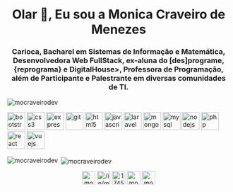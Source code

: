 <h1 align="center">Olar 👋, Eu sou a Monica Craveiro de Menezes</h1>
<h3 align="center">Carioca, Bacharel em Sistemas de Informação e Matemática, Desenvolvedora Web FullStack, ex-aluna do [des]programe, {reprograma} e DigitalHouse>, Professora de Programação, além de Participante e Palestrante em diversas comunidades de TI.</h3>

<p align="left"> <img src="https://komarev.com/ghpvc/?username=mocraveirodev" alt="mocraveirodev" /> </p>

<p align="left"><img src="https://devicons.github.io/devicon/devicon.git/icons/bootstrap/bootstrap-plain.svg" alt="bootstrap" width="40" height="40"/> <img src="https://devicons.github.io/devicon/devicon.git/icons/css3/css3-original-wordmark.svg" alt="css3" width="40" height="40"/> <img src="https://devicons.github.io/devicon/devicon.git/icons/express/express-original-wordmark.svg" alt="express" width="40" height="40"/> <img src="https://www.vectorlogo.zone/logos/git-scm/git-scm-icon.svg" alt="git" width="40" height="40"/> <img src="https://devicons.github.io/devicon/devicon.git/icons/html5/html5-original-wordmark.svg" alt="html5" width="40" height="40"/> <img src="https://devicons.github.io/devicon/devicon.git/icons/javascript/javascript-original.svg" alt="javascript" width="40" height="40"/> <img src="https://devicons.github.io/devicon/devicon.git/icons/laravel/laravel-plain-wordmark.svg" alt="laravel" width="40" height="40"/> <img src="https://devicons.github.io/devicon/devicon.git/icons/mongodb/mongodb-original-wordmark.svg" alt="mongodb" width="40" height="40"/> <img src="https://devicons.github.io/devicon/devicon.git/icons/mysql/mysql-original-wordmark.svg" alt="mysql" width="40" height="40"/> <img src="https://devicons.github.io/devicon/devicon.git/icons/nodejs/nodejs-original-wordmark.svg" alt="nodejs" width="40" height="40"/> <img src="https://devicons.github.io/devicon/devicon.git/icons/php/php-original.svg" alt="php" width="40" height="40"/> <img src="https://devicons.github.io/devicon/devicon.git/icons/react/react-original-wordmark.svg" alt="react" width="40" height="40"/> <img src="https://devicons.github.io/devicon/devicon.git/icons/vuejs/vuejs-original-wordmark.svg" alt="vuejs" width="40" height="40"/></p>

<p><img align="left" src="https://github-readme-stats.vercel.app/api/top-langs/?username=mocraveirodev&layout=compact&hide=html" alt="mocraveirodev" /></p>

<p>&nbsp;<img align="center" src="https://github-readme-stats.vercel.app/api?username=mocraveirodev&show_icons=true" alt="mocraveirodev" /></p>

<p align="center">
<a href="https://twitter.com/mocraveirodev" target="blank"><img align="center" src="https://cdn.jsdelivr.net/npm/simple-icons@3.0.1/icons/twitter.svg" alt="mocraveirodev" height="30" width="30" /></a>
<a href="https://linkedin.com/in/mocraveirodev/" target="blank"><img align="center" src="https://cdn.jsdelivr.net/npm/simple-icons@3.0.1/icons/linkedin.svg" alt="/in/mocraveirodev/" height="30" width="30" /></a>
<a href="https://stackoverflow.com/users/174546" target="blank"><img align="center" src="https://cdn.jsdelivr.net/npm/simple-icons@3.0.1/icons/stackoverflow.svg" alt="174546" height="30" width="30" /></a>
<a href="https://fb.com/mocraveirodev/" target="blank"><img align="center" src="https://cdn.jsdelivr.net/npm/simple-icons@3.0.1/icons/facebook.svg" alt="mocraveirodev/" height="30" width="30" /></a>
<a href="https://instagram.com/mocraveirodev" target="blank"><img align="center" src="https://cdn.jsdelivr.net/npm/simple-icons@3.0.1/icons/instagram.svg" alt="mocraveirodev" height="30" width="30" /></a>
</p>
